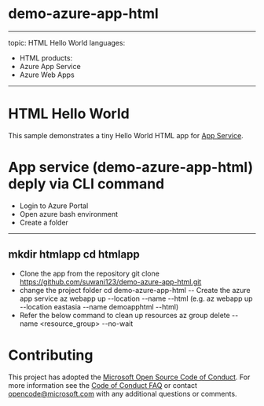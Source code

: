 # demo-azure-app-html

---
topic: HTML Hello World
languages:
  - HTML
products:
  - Azure App Service
  - Azure Web Apps
---

# HTML Hello World

This sample demonstrates a tiny Hello World HTML app for [App Service](https://docs.microsoft.com/azure/app-service).

# App service (demo-azure-app-html) deply via CLI command
- Login to Azure Portal
- Open azure bash environment
- Create a folder 
---
mkdir htmlapp
cd htmlapp
--
- Clone the app from the repository
git clone https://github.com/suwani123/demo-azure-app-html.git
- change the project folder
cd demo-azure-app-html
-- Create the azure app service 
    az webapp up --location <myLocation> --name <myAppName> --html
    (e.g. az webapp up --location eastasia --name demoapphtml --html)
- Refer the below command to clean up resources
  az group delete --name <resource_group> --no-wait
  
# Contributing

This project has adopted the [Microsoft Open Source Code of Conduct](https://opensource.microsoft.com/codeofconduct/). For more information see the [Code of Conduct FAQ](https://opensource.microsoft.com/codeofconduct/faq/) or contact [opencode@microsoft.com](mailto:opencode@microsoft.com) with any additional questions or comments.
